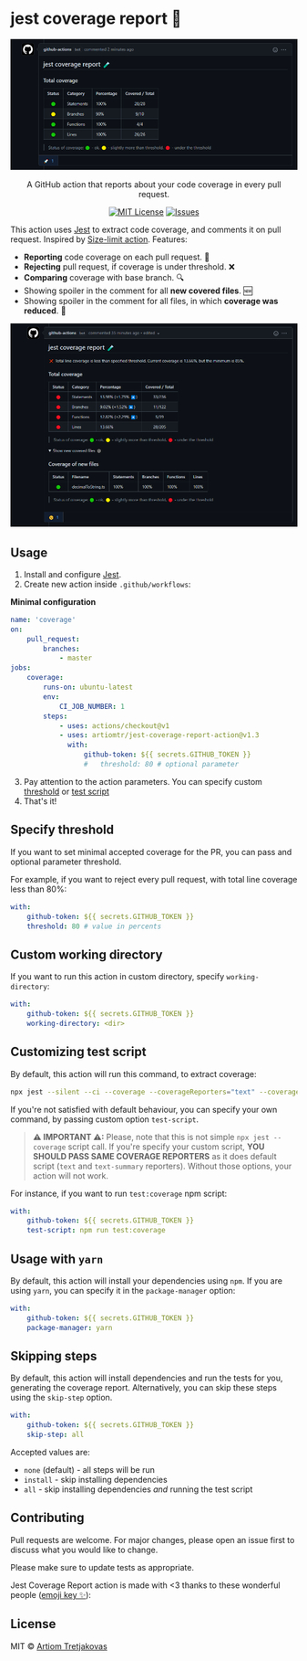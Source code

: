 # jest coverage report 🧪

<p align="center">
  <img alt="PR Comment example" width="540" src="./img/Github-comment-screenshot.png">
</p>

<p align="center">
    A GitHub action that reports about your code coverage in every pull request.
</p>

<p align="center">
    <a href="https://github.com/ArtiomTr/jest-coverage-report-action"><img alt="MIT License" src="https://img.shields.io/github/license/artiomtr/jest-coverage-report-action"></img></a>
    <a href="https://github.com/ArtiomTr/jest-coverage-report-action/issues"><img alt="Issues" src="https://img.shields.io/github/issues/artiomtr/jest-coverage-report-action"></img></a>
</p>

This action uses [Jest](https://github.com/facebook/jest) to extract code coverage, and comments it on pull request. Inspired by [Size-limit action](https://github.com/andresz1/size-limit-action/). Features:

-   **Reporting** code coverage on each pull request. 📃
-   **Rejecting** pull request, if coverage is under threshold. ❌
-   **Comparing** coverage with base branch. 🔍
-   Showing spoiler in the comment for all **new covered files**. 🆕
-   Showing spoiler in the comment for all files, in which **coverage was reduced**. 🔻

<p align="center">
  <img alt="PR Comment example" width="540" src="./img/Rejected-PR-screenshot.png">
</p>

## Usage

1. Install and configure [Jest](https://github.com/facebook/jest).
2. Create new action inside `.github/workflows`:

**Minimal configuration**

```yml
name: 'coverage'
on:
    pull_request:
        branches:
            - master
jobs:
    coverage:
        runs-on: ubuntu-latest
        env:
            CI_JOB_NUMBER: 1
        steps:
            - uses: actions/checkout@v1
            - uses: artiomtr/jest-coverage-report-action@v1.3
              with:
                  github-token: ${{ secrets.GITHUB_TOKEN }}
                  #   threshold: 80 # optional parameter
```

3. Pay attention to the action parameters. You can specify custom [threshold](#specify-threshold) or [test script](#customizing-test-script)
4. That's it!

## Specify threshold

If you want to set minimal accepted coverage for the PR, you can pass and optional parameter threshold.

For example, if you want to reject every pull request, with total line coverage less than 80%:

```yml
with:
    github-token: ${{ secrets.GITHUB_TOKEN }}
    threshold: 80 # value in percents
```

## Custom working directory

If you want to run this action in custom directory, specify `working-directory`:

```yml
with:
    github-token: ${{ secrets.GITHUB_TOKEN }}
    working-directory: <dir>
```

## Customizing test script

By default, this action will run this command, to extract coverage:

```bash
npx jest --silent --ci --coverage --coverageReporters="text" --coverageReporters="text-summary"
```

If you're not satisfied with default behaviour, you can specify your own command, by passing custom option `test-script`.

> **⚠ IMPORTANT ⚠:** Please, note that this is not simple `npx jest --coverage` script call. If you're specify your custom script, **YOU SHOULD PASS SAME COVERAGE REPORTERS** as it does default script (`text` and `text-summary` reporters). Without those options, your action will not work.

For instance, if you want to run `test:coverage` npm script:

```yml
with:
    github-token: ${{ secrets.GITHUB_TOKEN }}
    test-script: npm run test:coverage
```

## Usage with `yarn`

By default, this action will install your dependencies using `npm`. If you are using `yarn`, you can specify it in the `package-manager` option:

```yml
with:
    github-token: ${{ secrets.GITHUB_TOKEN }}
    package-manager: yarn
```

## Skipping steps

By default, this action will install dependencies and run the tests for you, generating the coverage report. Alternatively, you can skip these steps using the `skip-step` option.

```yml
with:
    github-token: ${{ secrets.GITHUB_TOKEN }}
    skip-step: all
```

Accepted values are:

-   `none` (default) - all steps will be run
-   `install` - skip installing dependencies
-   `all` - skip installing dependencies _and_ running the test script

## Contributing

Pull requests are welcome. For major changes, please open an issue first to discuss what you would like to change.

Please make sure to update tests as appropriate.

Jest Coverage Report action is made with <3 thanks to these wonderful people
([emoji key ✨](https://allcontributors.org/docs/en/emoji-key)):

<!-- ALL-CONTRIBUTORS-LIST:START - Do not remove or modify this section -->
<!-- ALL-CONTRIBUTORS-LIST:END -->

## License

MIT © [Artiom Tretjakovas](https://github.com/ArtiomTr)
